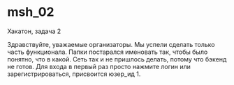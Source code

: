 # msh_02
Хакатон, задача 2

Здравствуйте, уважаемые организаторы. Мы успели сделать только часть функционала.
Папки постарался именовать так, чтобы было понятно, что в какой.
Сеть так и не пришлось делать, потому что бэкенд не готов.
Для входа в первый раз просто нажмите логин или зарегистрироваться, присвоится юзер_ид 1.
